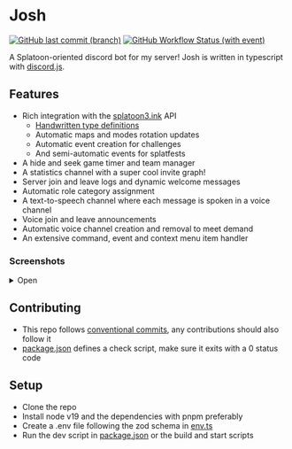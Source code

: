 # Josh

[![GitHub last commit (branch)](https://img.shields.io/github/last-commit/jackssrt/josh/main)](https://github.com/jackssrt/josh/commits/main) [![GitHub Workflow Status (with event)](https://img.shields.io/github/actions/workflow/status/jackssrt/josh/check.yml)](https://github.com/jackssrt/josh/actions)

A Splatoon-oriented discord bot for my server! Josh is written in typescript with [discord.js](https://github.com/discordjs/discord.js).

## Features

- Rich integration with the [splatoon3.ink](https://www.splatoon3.ink) API
  - [Handwritten type definitions](https://github.com/jackssrt/josh/blob/main/src/types/schedulesApi.ts)
  - Automatic maps and modes rotation updates
  - Automatic event creation for challenges
  - And semi-automatic events for splatfests
- A hide and seek game timer and team manager
- A statistics channel with a super cool invite graph!
- Server join and leave logs and dynamic welcome messages
- Automatic role category assignment
- A text-to-speech channel where each message is spoken in a voice channel
- Voice join and leave announcements
- Automatic voice channel creation and removal to meet demand
- An extensive command, event and context menu item handler

### Screenshots

<details>
<summary>Open</summary>
<ul>
<li><img alt="Maps and modes rotation" src="https://github.com/jackssrt/josh/tree/main/docs/images/mapsAndModes.png" /></li>
<li><img alt="Salmon run rotation" src="https://github.com/jackssrt/josh/tree/main/docs/images/salmonRun.png" /></li>
<li><img alt="Maps and modes rotation in channel topic" src="https://github.com/jackssrt/josh/tree/main/docs/images/channelTopic.png"></li>
<li><img alt="Splatfest Event" src="https://github.com/jackssrt/josh/tree/main/docs/images/splatfestEvent.png"></li>
<li><img alt="Challenge Event" src="https://github.com/jackssrt/josh/tree/main/docs/images/challengeEvent.png"></li>
<li><img alt="Hide and seek" src="https://github.com/jackssrt/josh/tree/main/docs/images/hideAndSeek.png"></li>
</ul>
</details>

## Contributing

- This repo follows [conventional commits](https://www.conventionalcommits.org/en/v1.0.0/), any contributions should also follow it
- [package.json](https://github.com/jackssrt/josh/blob/main/package.json) defines a check script, make sure it exits with a 0 status code

## Setup

- Clone the repo
- Install node v19 and the dependencies with pnpm preferably
- Create a .env file following the zod schema in [env.ts](https://github.com/jackssrt/josh/blob/main/src/env.ts)
- Run the dev script in [package.json](https://github.com/jackssrt/josh/blob/main/package.json) or the build and start scripts
